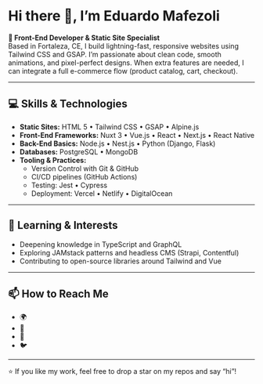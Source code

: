 # Hi there 👋, I’m Eduardo Mafezoli

**🚀 Front-End Developer & Static Site Specialist**  
Based in Fortaleza, CE, I build lightning-fast, responsive websites using Tailwind CSS and GSAP. I’m passionate about clean code, smooth animations, and pixel-perfect designs. When extra features are needed, I can integrate a full e-commerce flow (product catalog, cart, checkout).

---

## 💻 Skills & Technologies

- **Static Sites:** HTML 5 • Tailwind CSS • GSAP • Alpine.js  
- **Front-End Frameworks:** Nuxt 3 • Vue.js • React • Next.js • React Native  
- **Back-End Basics:** Node.js • Nest.js • Python (Django, Flask)  
- **Databases:** PostgreSQL • MongoDB  
- **Tooling & Practices:**  
  - Version Control with Git & GitHub  
  - CI/CD pipelines (GitHub Actions)  
  - Testing: Jest • Cypress  
  - Deployment: Vercel • Netlify • DigitalOcean  

---

## 🌱 Learning & Interests
- Deepening knowledge in TypeScript and GraphQL  
- Exploring JAMstack patterns and headless CMS (Strapi, Contentful)  
- Contributing to open-source libraries around Tailwind and Vue  

---

## 📫 How to Reach Me
- 🌍 
- 📨   
- 💼   
- 🐦 
---

⭐ If you like my work, feel free to drop a star on my repos and say “hi”!  
